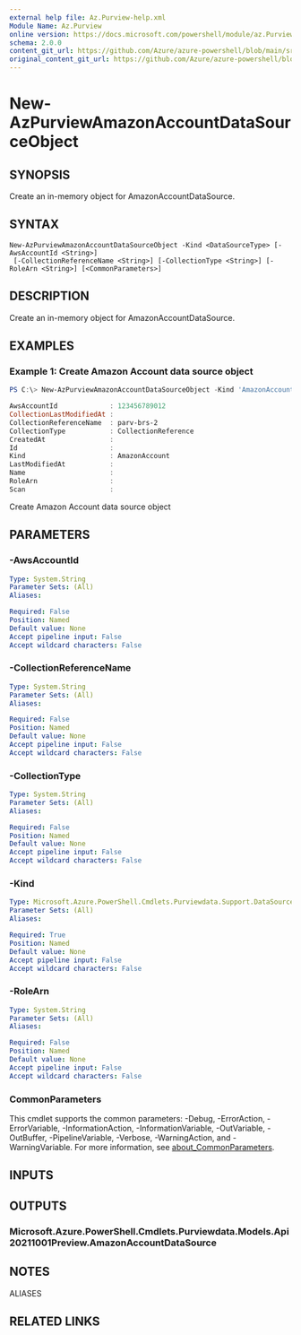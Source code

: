 ```yaml
---
external help file: Az.Purview-help.xml
Module Name: Az.Purview
online version: https://docs.microsoft.com/powershell/module/az.Purview/new-AzPurviewAmazonAccountDataSourceObject
schema: 2.0.0
content_git_url: https://github.com/Azure/azure-powershell/blob/main/src/Purview/Purview/help/New-AzPurviewAmazonAccountDataSourceObject.md
original_content_git_url: https://github.com/Azure/azure-powershell/blob/main/src/Purview/Purview/help/New-AzPurviewAmazonAccountDataSourceObject.md
---
```


# New-AzPurviewAmazonAccountDataSourceObject

## SYNOPSIS
Create an in-memory object for AmazonAccountDataSource.

## SYNTAX

```
New-AzPurviewAmazonAccountDataSourceObject -Kind <DataSourceType> [-AwsAccountId <String>]
 [-CollectionReferenceName <String>] [-CollectionType <String>] [-RoleArn <String>] [<CommonParameters>]
```

## DESCRIPTION
Create an in-memory object for AmazonAccountDataSource.

## EXAMPLES

### Example 1: Create Amazon Account data source object
```powershell
PS C:\> New-AzPurviewAmazonAccountDataSourceObject -Kind 'AmazonAccount' -AwsAccountId 123456789012 -CollectionReferenceName parv-brs-2 -CollectionType 'CollectionReference'

AwsAccountId             : 123456789012
CollectionLastModifiedAt :
CollectionReferenceName  : parv-brs-2
CollectionType           : CollectionReference
CreatedAt                :
Id                       :
Kind                     : AmazonAccount
LastModifiedAt           :
Name                     :
RoleArn                  :
Scan                     :
```

Create Amazon Account data source object

## PARAMETERS

### -AwsAccountId

```yaml
Type: System.String
Parameter Sets: (All)
Aliases:

Required: False
Position: Named
Default value: None
Accept pipeline input: False
Accept wildcard characters: False
```

### -CollectionReferenceName

```yaml
Type: System.String
Parameter Sets: (All)
Aliases:

Required: False
Position: Named
Default value: None
Accept pipeline input: False
Accept wildcard characters: False
```

### -CollectionType

```yaml
Type: System.String
Parameter Sets: (All)
Aliases:

Required: False
Position: Named
Default value: None
Accept pipeline input: False
Accept wildcard characters: False
```

### -Kind

```yaml
Type: Microsoft.Azure.PowerShell.Cmdlets.Purviewdata.Support.DataSourceType
Parameter Sets: (All)
Aliases:

Required: True
Position: Named
Default value: None
Accept pipeline input: False
Accept wildcard characters: False
```

### -RoleArn

```yaml
Type: System.String
Parameter Sets: (All)
Aliases:

Required: False
Position: Named
Default value: None
Accept pipeline input: False
Accept wildcard characters: False
```

### CommonParameters
This cmdlet supports the common parameters: -Debug, -ErrorAction, -ErrorVariable, -InformationAction, -InformationVariable, -OutVariable, -OutBuffer, -PipelineVariable, -Verbose, -WarningAction, and -WarningVariable. For more information, see [about_CommonParameters](http://go.microsoft.com/fwlink/?LinkID=113216).

## INPUTS

## OUTPUTS

### Microsoft.Azure.PowerShell.Cmdlets.Purviewdata.Models.Api20211001Preview.AmazonAccountDataSource

## NOTES

ALIASES

## RELATED LINKS
